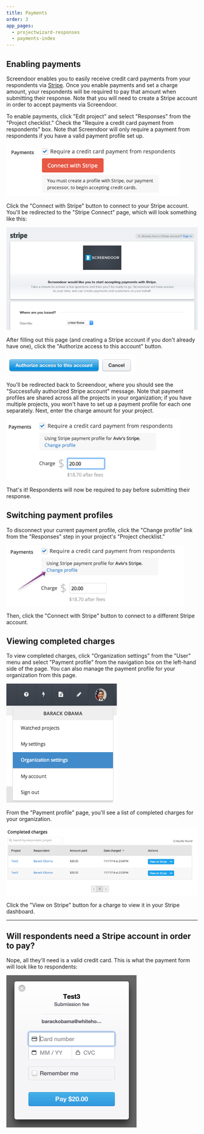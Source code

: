 ```yaml
---
title: Payments
order: 3
app_pages:
  - projectwizard-responses
  - payments-index
---
```


## Enabling payments

Screendoor enables you to easily receive credit card payments from your respondents via [Stripe](https://stripe.com/). Once you enable payments and set a charge amount, your respondents will be required to pay that amount when submitting their response. Note that you will need to create a Stripe account in order to accept payments via Screendoor.

To enable payments, click "Edit project" and select "Responses" from the "Project checklist." Check the "Require a credit card payment from respondents" box. Note that Screendoor will only require a payment from respondents if you have a valid payment profile set up.

![require payment](../images/require_payment.png)

Click the "Connect with Stripe" button to connect to your Stripe account. You'll be redirected to the "Stripe Connect" page, which will look something like this:

![stripe connect](../images/stripe_connect.png)

After filling out this page (and creating a Stripe account if you don't already have one), click the "Authorize access to this account" button.

![stripe authorize](../images/stripe_authorize.png)

You'll be redirected back to Screendoor, where you should see the "Successfully authorized Stripe account" message. Note that payment profiles are shared across all the projects in your organization; if you have multiple projects, you won't have to set up a payment profile for each one separately. Next, enter the charge amount for your project.

![charge amount](../images/charge_amount.png)

That's it! Respondents will now be required to pay before submitting their response.

## Switching payment profiles

To disconnect your current payment profile, click the "Change profile" link from the "Responses" step in your project's "Project checklist."

![change profile](../images/change_profile.png)

Then, click the "Connect with Stripe" button to connect to a different Stripe account.

## Viewing completed charges

To view completed charges, click "Organization settings" from the "User" menu and select "Payment profile" from the navigation box on the left-hand side of the page. You can also manage the payment profile for your organization from this page.

![organization settings](../images/organization_settings.png)

From the "Payment profile" page, you'll see a list of completed charges for your organization.

![completed charges](../images/completed_charges.png)

Click the "View on Stripe" button for a charge to view it in your Stripe dashboard.

---

## Will respondents need a Stripe account in order to pay?
Nope, all they'll need is a valid credit card. This is what the payment form will look like to respondents:

![payment form](../images/payment_form.png)


